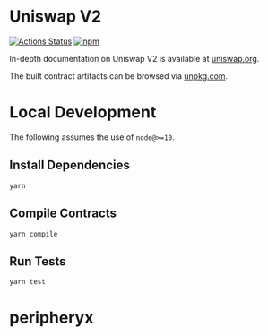 # Uniswap V2

[![Actions Status](https://github.com/VenomProtocol/venomswap-periphery/workflows/CI/badge.svg)](https://github.com/VenomProtocol/venomswap-periphery/actions)
[![npm](https://img.shields.io/npm/v/@venomswap/periphery?style=flat-square)](https://npmjs.com/package/@venomswap/periphery)

In-depth documentation on Uniswap V2 is available at [uniswap.org](https://uniswap.org/docs).

The built contract artifacts can be browsed via [unpkg.com](https://unpkg.com/browse/@venomswap/periphery@latest/).

# Local Development

The following assumes the use of `node@>=10`.

## Install Dependencies

`yarn`

## Compile Contracts

`yarn compile`

## Run Tests

`yarn test`
# peripheryx
